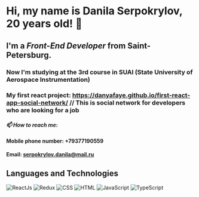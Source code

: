 # Hi, my name is **Danila Serpokrylov, 20 years old**! 👋
## I'm a *Front-End Developer* from Saint-Petersburg.
### Now I'm studying at the 3rd course in SUAI (State University of Aerospace Instrumentation)
### My first react project: https://danyafaye.github.io/first-react-app-social-network/ // This is social network for developers who are looking for a job 
#### *📫 How to reach me*: 
#### Mobile phone number: +79377190559
#### Email: serpokrylov.danila@mail.ru
## Languages and Technologies
![ReactJs](https://img.shields.io/badge/-REACTJS-090909?style=for-the-badge&logo=React)
![Redux](https://img.shields.io/badge/-REACTJS-090909?style=for-the-badge&logo=Redux)
![CSS](https://img.shields.io/badge/-REACTJS-090909?style=for-the-badge&logo=css3)
![HTML](https://img.shields.io/badge/-REACTJS-090909?style=for-the-badge&logo=html5)
![JavaScript](https://img.shields.io/badge/-REACTJS-090909?style=for-the-badge&logo=JavaScript)
![TypeScript](https://img.shields.io/badge/-REACTJS-090909?style=for-the-badge&logo=TypeScript)

<!--
**danyafaye/danyafaye** is a ✨ _special_ ✨ repository because its `README.md` (this file) appears on your GitHub profile.

Here are some ideas to get you started:

- 🔭 I’m currently working on ...
- 🌱 I’m currently learning ...
- 👯 I’m looking to collaborate on ...
- 🤔 I’m looking for help with ...
- 💬 Ask me about ...
- 📫 How to reach me: ...
- 😄 Pronouns: ...
- ⚡ Fun fact: ...
-->
